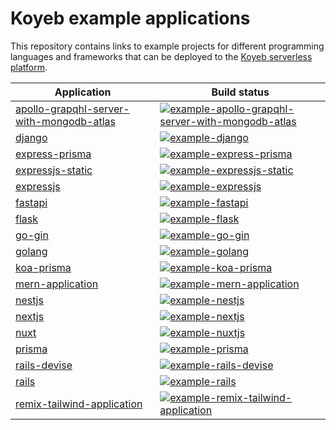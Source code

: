 # Koyeb example applications

This repository contains links to example projects for different programming languages and frameworks that can be deployed to the [Koyeb serverless platform](https://www.koyeb.com/).

| Application | Build status |
|------------ | ------------ |
| [apollo-grapqhl-server-with-mongodb-atlas](https://github.com/koyeb/example-apollo-grapqhl-server-with-mongodb-atlas) | [![example-apollo-grapqhl-server-with-mongodb-atlas](https://github.com/koyeb/example-apollo-grapqhl-server-with-mongodb-atlas/actions/workflows/deploy.yaml/badge.svg)](https://github.com/koyeb/example-apollo-grapqhl-server-with-mongodb-atlas/actions)
| [django](https://github.com/koyeb/example-django) | [![example-django](https://github.com/koyeb/example-django/actions/workflows/deploy.yaml/badge.svg)](https://github.com/koyeb/example-django/actions)
| [express-prisma](https://github.com/koyeb/example-express-prisma) | [![example-express-prisma](https://github.com/koyeb/example-express-prisma/actions/workflows/deploy.yaml/badge.svg)](https://github.com/koyeb/example-express-prisma/actions)
| [expressjs-static](https://github.com/koyeb/example-expressjs-static) | [![example-expressjs-static](https://github.com/koyeb/example-expressjs-static/actions/workflows/deploy.yaml/badge.svg)](https://github.com/koyeb/example-expressjs-static/actions)
| [expressjs](https://github.com/koyeb/example-expressjs) | [![example-expressjs](https://github.com/koyeb/example-expressjs/actions/workflows/deploy.yaml/badge.svg)](https://github.com/koyeb/example-expressjs/actions)
| [fastapi](https://github.com/koyeb/example-fastapi) | [![example-fastapi](https://github.com/koyeb/example-fastapi/actions/workflows/deploy.yaml/badge.svg)](https://github.com/koyeb/example-fastapi/actions)
| [flask](https://github.com/koyeb/example-flask) | [![example-flask](https://github.com/koyeb/example-flask/actions/workflows/deploy.yaml/badge.svg)](https://github.com/koyeb/example-flask/actions)
| [go-gin](https://github.com/koyeb/example-go-gin) | [![example-go-gin](https://github.com/koyeb/example-go-gin/actions/workflows/deploy.yaml/badge.svg)](https://github.com/koyeb/example-go-gin/actions)
| [golang](https://github.com/koyeb/example-golang) | [![example-golang](https://github.com/koyeb/example-golang/actions/workflows/deploy.yaml/badge.svg)](https://github.com/koyeb/example-golang/actions)
| [koa-prisma](https://github.com/koyeb/example-koa-prisma) | [![example-koa-prisma](https://github.com/koyeb/example-koa-prisma/actions/workflows/deploy.yaml/badge.svg)](https://github.com/koyeb/example-koa-prisma/actions)
| [mern-application](https://github.com/koyeb/example-mern-application) | [![example-mern-application](https://github.com/koyeb/example-mern-application/actions/workflows/deploy.yaml/badge.svg)](https://github.com/koyeb/example-mern-application/actions)
| [nestjs](https://github.com/koyeb/example-nestjs) | [![example-nestjs](https://github.com/koyeb/example-nestjs/actions/workflows/deploy.yaml/badge.svg)](https://github.com/koyeb/example-nestjs/actions)
| [nextjs](https://github.com/koyeb/example-nextjs) | [![example-nextjs](https://github.com/koyeb/example-nextjs/actions/workflows/deploy.yaml/badge.svg)](https://github.com/koyeb/example-nextjs/actions)
| [nuxt](https://github.com/koyeb/example-nuxt) | [![example-nuxtjs](https://github.com/koyeb/example-nuxt/actions/workflows/deploy.yaml/badge.svg)](https://github.com/koyeb/example-nuxt/actions)
| [prisma](https://github.com/koyeb/example-prisma) | [![example-prisma](https://github.com/koyeb/example-prisma/actions/workflows/deploy.yaml/badge.svg)](https://github.com/koyeb/example-prisma/actions)
| [rails-devise](https://github.com/koyeb/example-rails-devise) | [![example-rails-devise](https://github.com/koyeb/example-rails-devise/actions/workflows/deploy.yaml/badge.svg)](https://github.com/koyeb/example-rails-devise/actions)
| [rails](https://github.com/koyeb/example-rails) | [![example-rails](https://github.com/koyeb/example-rails/actions/workflows/deploy.yaml/badge.svg)](https://github.com/koyeb/example-rails/actions)
| [remix-tailwind-application](https://github.com/koyeb/example-remix-tailwind-application) | [![example-remix-tailwind-application](https://github.com/koyeb/example-remix-tailwind-application/actions/workflows/deploy.yaml/badge.svg)](https://github.com/koyeb/example-remix-tailwind-application/actions)
